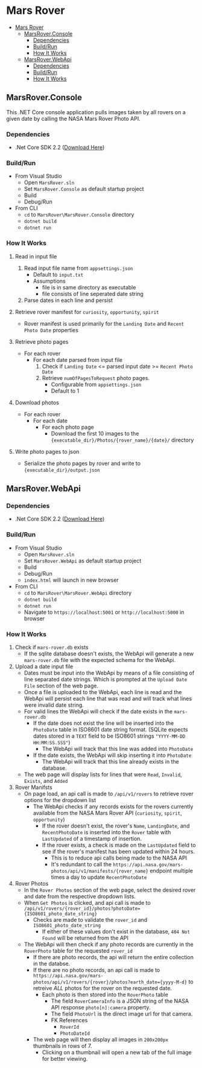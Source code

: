# Mars Rover

- [Mars Rover](#mars-rover)
  - [MarsRover.Console](#marsroverconsole)
    - [Dependencies](#dependencies)
    - [Build/Run](#buildrun)
    - [How It Works](#how-it-works)
  - [MarsRover.WebApi](#marsroverwebapi)
    - [Dependencies](#dependencies-1)
    - [Build/Run](#buildrun-1)
    - [How It Works](#how-it-works-1)

## MarsRover.Console

This .NET Core console application pulls images taken by all rovers on a given date by calling the NASA Mars Rover Photo API.

### Dependencies

* .Net Core SDK 2.2 ([Download Here](https://dotnet.microsoft.com/download))

### Build/Run

* From Visual Studio
  * Open `MarsRover.sln`
  * Set `MarsRover.Console` as default startup project
  * Build
  * Debug/Run
* From CLI
  * `cd` to `MarsRover\MarsRover.Console` directory
  * `dotnet build`
  * `dotnet run`

### How It Works

1. Read in input file
    1. Read input file name from `appsettings.json`
        * Default to `input.txt`
        * Assumptions
            * file is in same directory as executable
            * file consists of line seperated date string
    2. Parse dates in each line and persist

2. Retrieve rover manifest for `curiosity`, `opportunity`, `spirit`

    * Rover manifest is used primarily for the `Landing Date` and `Recent Photo Date` properties

3. Retrieve photo pages
    * For each rover
        * For each date parsed from input file
            1. Check if `Landing Date` <= parsed input date >= `Recent Photo Date`
            2. Retrieve `numOfPagesToRequest` photo pages.
                * Configurable from `appsettings.json`
                * Default to 1

4. Download photos
    * For each rover
        * For each date
            * For each photo page
                * Download the first 10 images to the `{executable_dir}/Photos/{rover_name}/{date}/` directory

5. Write photo pages to json
    * Serialize the photo pages by rover and write to `{executable_dir}/output.json` 

## MarsRover.WebApi

### Dependencies

* .Net Core SDK 2.2 ([Download Here](https://dotnet.microsoft.com/download))

### Build/Run

* From Visual Studio
  * Open `MarsRover.sln`
  * Set `MarsRover.WebApi` as default startup project
  * Build
  * Debug/Run
  * `index.html` will launch in new browser
* From CLI
  * `cd` to `MarsRover\MarsRover.WebApi` directory
  * `dotnet build`
  * `dotnet run`
  * Navigate to `https://localhost:5001` or `http://localhost:5000` in browser

### How It Works

1. Check if `mars-rover.db` exists
    * If the sqlite database doesn't exists, the WebApi will generate a new `mars-rover.db` file with the expected schema for the WebApi.
2. Upload a date input file
   * Dates must be input into the WebApi by means of a file consisting of line separated date strings. Which is prompted at the `Upload Date File` section of the web page.
   * Once a file is uploaded to the WebApi, each line is read and the WebApi will persist each line that was read and will track what lines were invalid date string.
   * For valid lines the WebApi will check if the date exists in the `mars-rover.db`
     * If the date does not exist the line will be inserted into the `PhotoDate` table in ISO8601 date string format. (SQLite expects dates stored in a `TEXT` field to be ISO8601 strings `"YYYY-MM-DD HH:MM:SS.SSS"`)
       * The WebApi will track that this line was added into `PhotoDate`
     * If the date exists, the WebApi will skip inserting it into `PhotoDate`
       * The WebApi will track that this line already exists in the database.
   * The web page will display lists for lines that were `Read`, `Invalid`, `Exists`, and `Added`
3. Rover Manifsts
   * On page load, an api call is made to `/api/v1/rovers` to retrieve rover options for the dropdown list
     * The WebApi checks if any records exists for the rovers currently available from the NASA Mars Rover API (`curiosity`, `spirit`, `opportunity`)
       * If the rover doesn't exist, the rover's `Name`, `LandingDate`, and `RecentPhotoDate` is inserted into the `Rover` table with `LastUpdated` of a timestamp of insertion.
       * If the rover exists, a check is made on the `LastUpdated` field to see if the rover's manifest has been updated within 24 hours.
         * This is to reduce api calls being made to the NASA API
         * It's redundant to call the `https://api.nasa.gov/mars-photos/api/v1/manifests/{rover_name}` endpoint multiple times a day to update `RecentPhotoDate`
4. Rover Photos
   * In the `Rover Photos` section of the web page, select the desired rover and date from the respective dropdown lists.
   * When `Get Photos` is clicked, and api call is made to `/api/v1/rovers/{rover_id}/photos?photoDate={ISO8601_photo_date_string}`
     * Checks are made to validate the `rover_id` and `ISO8601_photo_date_string`
       * If either of these values don't exist in the database, `404 Not Found` will be returned from the API
    * The WebApi will then check if any photo records are currently in the `RoverPhoto` table for the requested `rover_id`
      * If there are photo records, the api will return the entire collection in the databse.
      * If there are no photo records, an api call is made to `https://api.nasa.gov/mars-photos/api/v1/rovers/{rover}/photos?earth_date={yyyy-M-d}` to retreive *ALL* photos for the rover on the requested date.
        * Each photo is then stored into the `RoverPhoto` table
          * The field `RoverCameraInfo` is a JSON string of the NASA API response `photo[n]:camera` property. 
          * The field `PhotoUrl` is the direct image url for that camera.
          * FK References
            * `RoverId`
            * `PhotoDateId`
      * The web page will then display all images in `200x200px` thumbnails in rows of 7.
        * Clicking on a thumbnail will open a new tab of the full image for better viewing.
  
